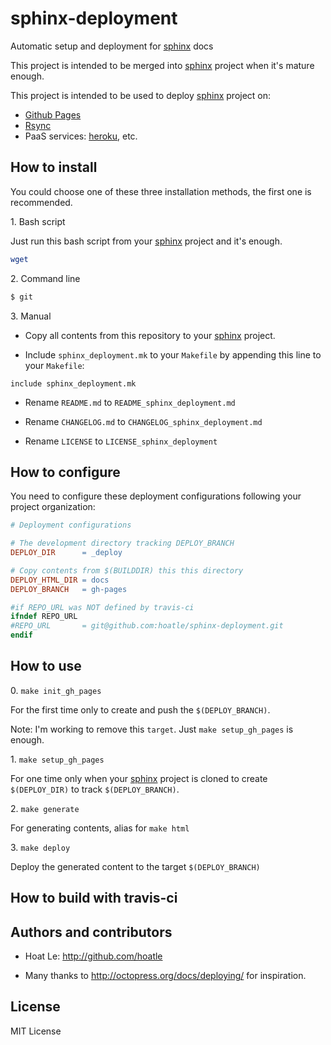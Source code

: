 sphinx-deployment
=================

Automatic setup and deployment for [sphinx][] docs

This project is intended to be merged into [sphinx][] project
when it's mature enough.

This project is intended to be used to deploy [sphinx][] project on:

- [Github Pages](https://help.github.com/categories/20/articles)
- [Rsync](http://en.wikipedia.org/wiki/Rsync)
- PaaS services: [heroku](http://heroku.com/), etc.

How to install
---------------

You could choose one of these three installation methods, the first one is recommended.

1\. Bash script

Just run this bash script from your [sphinx][] project and it's enough.

``` bash
wget
```

2\. Command line
``` bash
$ git
```

3\. Manual

- Copy all contents from this repository to your [sphinx][] project.

- Include `sphinx_deployment.mk` to your `Makefile` by appending this line to your `Makefile`:
```
include sphinx_deployment.mk
```
- Rename `README.md` to `README_sphinx_deployment.md`

- Rename `CHANGELOG.md` to `CHANGELOG_sphinx_deployment.md`

- Rename `LICENSE` to `LICENSE_sphinx_deployment`

How to configure
----------------

You need to configure these deployment configurations following your project organization:

``` Makefile
# Deployment configurations

# The development directory tracking DEPLOY_BRANCH
DEPLOY_DIR      = _deploy

# Copy contents from $(BUILDDIR) this this directory
DEPLOY_HTML_DIR = docs
DEPLOY_BRANCH   = gh-pages

#if REPO_URL was NOT defined by travis-ci
ifndef REPO_URL
#REPO_URL       = git@github.com:hoatle/sphinx-deployment.git
endif
```


How to use
----------

0\. `make init_gh_pages`

For the first time only to create and push the `$(DEPLOY_BRANCH)`.

Note: I'm working to remove this `target`. Just `make setup_gh_pages` is enough.

1\. `make setup_gh_pages`

For one time only when your [sphinx][] project is cloned to create `$(DEPLOY_DIR)` to track
`$(DEPLOY_BRANCH)`.

2\. `make generate`

For generating contents, alias for `make html`

3\. `make deploy`

Deploy the generated content to the target `$(DEPLOY_BRANCH)`


How to build with travis-ci
---------------------------



Authors and contributors
------------------------

- Hoat Le: http://github.com/hoatle

- Many thanks to http://octopress.org/docs/deploying/ for inspiration.

License
-------

MIT License


[sphinx]: http://sphinx-doc.org
